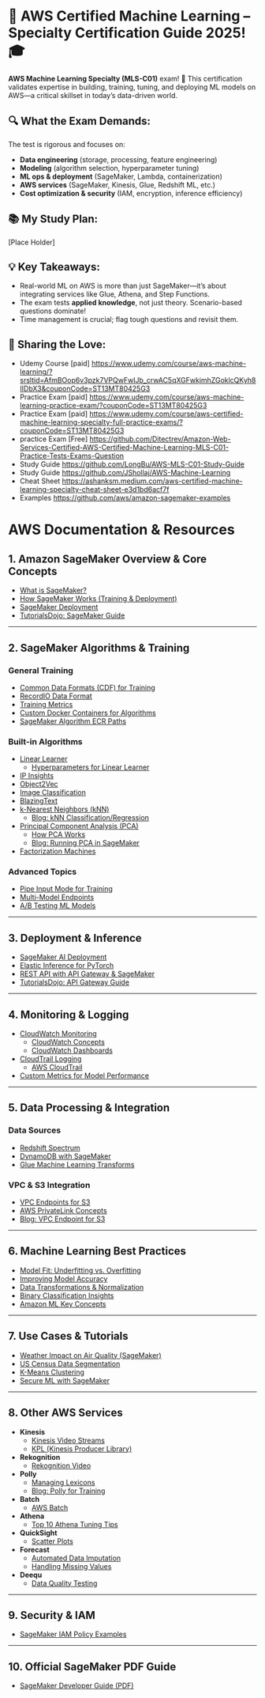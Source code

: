 # 🚀 AWS Certified Machine Learning – Specialty Certification Guide 2025! 🎓  

**AWS Machine Learning Specialty (MLS-C01)** exam! 🎉 This certification validates expertise in building, training, tuning, and deploying ML models on AWS—a critical skillset in today’s data-driven world.  

## 🔍 What the Exam Demands:  
The test is rigorous and focuses on:  
- **Data engineering** (storage, processing, feature engineering)  
- **Modeling** (algorithm selection, hyperparameter tuning)  
- **ML ops & deployment** (SageMaker, Lambda, containerization)  
- **AWS services** (SageMaker, Kinesis, Glue, Redshift ML, etc.)  
- **Cost optimization & security** (IAM, encryption, inference efficiency)  

## 📚 My Study Plan:  
[Place Holder]

## 💡 Key Takeaways:  
- Real-world ML on AWS is more than just SageMaker—it’s about integrating services like Glue, Athena, and Step Functions.  
- The exam tests **applied knowledge**, not just theory. Scenario-based questions dominate!  
- Time management is crucial; flag tough questions and revisit them.  

## 📂 Sharing the Love:  
- Udemy Course [paid] https://www.udemy.com/course/aws-machine-learning/?srsltid=AfmBOop6v3pzk7VPQwFwIJb_crwAC5qXGFwkjmhZGoklcQKyh8IIDbX3&couponCode=ST13MT80425G3
- Practice Exam [paid] https://www.udemy.com/course/aws-machine-learning-practice-exam/?couponCode=ST13MT80425G3
- Practice Exam [paid] https://www.udemy.com/course/aws-certified-machine-learning-specialty-full-practice-exams/?couponCode=ST13MT80425G3
- practice Exam [Free] https://github.com/Ditectrev/Amazon-Web-Services-Certified-AWS-Certified-Machine-Learning-MLS-C01-Practice-Tests-Exams-Question
- Study Guide https://github.com/LongBu/AWS-MLS-C01-Study-Guide
- Study Guide https://github.com/JShollaj/AWS-Machine-Learning
- Cheat Sheet https://ashanksm.medium.com/aws-certified-machine-learning-specialty-cheat-sheet-e3d1bd6acf7f
- Examples https://github.com/aws/amazon-sagemaker-examples


# AWS Documentation & Resources

## 1. **Amazon SageMaker Overview & Core Concepts**
- [What is SageMaker?](https://docs.aws.amazon.com/sagemaker/latest/dg/whatis.html)
- [How SageMaker Works (Training & Deployment)](https://docs.aws.amazon.com/sagemaker/latest/dg/how-it-works-training.html)
- [SageMaker Deployment](https://docs.aws.amazon.com/sagemaker/latest/dg/how-it-works-deployment.html)
- [TutorialsDojo: SageMaker Guide](https://tutorialsdojo.com/amazon-sagemaker/)

---

## 2. **SageMaker Algorithms & Training**
### **General Training**
- [Common Data Formats (CDF) for Training](https://docs.aws.amazon.com/sagemaker/latest/dg/cdf-training.html)  
- [RecordIO Data Format](https://docs.aws.amazon.com/sagemaker/latest/dg/cdf-training.html#cdf-recordio-format)  
- [Training Metrics](https://docs.aws.amazon.com/sagemaker/latest/dg/training-metrics.html)  
- [Custom Docker Containers for Algorithms](https://docs.aws.amazon.com/sagemaker/latest/dg/your-algorithms-training-algo-dockerfile.html)  
- [SageMaker Algorithm ECR Paths](https://docs.aws.amazon.com/sagemaker/latest/dg-ecr-paths/sagemaker-algo-docker-registry-paths.html)  

### **Built-in Algorithms**
- [Linear Learner](https://docs.aws.amazon.com/sagemaker/latest/dg/linear-learner.html)  
  - [Hyperparameters for Linear Learner](https://docs.aws.amazon.com/sagemaker/latest/dg/ll_hyperparameters.html)  
- [IP Insights](https://docs.aws.amazon.com/sagemaker/latest/dg/ip-insights.html)  
- [Object2Vec](https://docs.aws.amazon.com/sagemaker/latest/dg/object2vec.html)  
- [Image Classification](https://docs.aws.amazon.com/sagemaker/latest/dg/image-classification.html)  
- [BlazingText](https://docs.aws.amazon.com/sagemaker/latest/dg/blazingtext.html)  
- [k-Nearest Neighbors (kNN)](https://docs.aws.amazon.com/sagemaker/latest/dg/kNN_how-it-works.html)  
  - [Blog: kNN Classification/Regression](https://aws.amazon.com/blogs/machine-learning/amazon-sagemaker-supports-knn-classification-and-regression/)  
- [Principal Component Analysis (PCA)](https://docs.aws.amazon.com/sagemaker/latest/dg/pca.html)  
  - [How PCA Works](https://docs.aws.amazon.com/sagemaker/latest/dg/how-pca-works.html)  
  - [Blog: Running PCA in SageMaker](https://aws.amazon.com/blogs/machine-learning/running-principal-component-analysis-in-amazon-sagemaker/)  
- [Factorization Machines](https://docs.aws.amazon.com/sagemaker/latest/dg/fact-machines.html#fm-inputoutput)  

### **Advanced Topics**
- [Pipe Input Mode for Training](https://aws.amazon.com/blogs/machine-learning/using-pipe-input-mode-for-amazon-sagemaker-algorithms/)  
- [Multi-Model Endpoints](https://docs.aws.amazon.com/sagemaker/latest/dg/multi-model-endpoints.html)  
- [A/B Testing ML Models](https://aws.amazon.com/blogs/machine-learning/a-b-testing-ml-models-in-production-using-amazon-sagemaker/)  

---

## 3. **Deployment & Inference**
- [SageMaker AI Deployment](https://aws.amazon.com/sagemaker-ai/deploy/)  
- [Elastic Inference for PyTorch](https://aws.amazon.com/blogs/machine-learning/reduce-ml-inference-costs-on-amazon-sagemaker-for-pytorch-models-using-amazon-elastic-inference/)  
- [REST API with API Gateway & SageMaker](https://aws.amazon.com/blogs/machine-learning/creating-a-machine-learning-powered-rest-api-with-amazon-api-gateway-mapping-templates-and-amazon-sagemaker/)  
- [TutorialsDojo: API Gateway Guide](https://tutorialsdojo.com/amazon-api-gateway/)  

---

## 4. **Monitoring & Logging**
- [CloudWatch Monitoring](https://docs.aws.amazon.com/sagemaker/latest/dg/monitoring-cloudwatch.html)  
  - [CloudWatch Concepts](https://docs.aws.amazon.com/AmazonCloudWatch/latest/monitoring/cloudwatch_concepts.html)  
  - [CloudWatch Dashboards](https://docs.aws.amazon.com/AmazonCloudWatch/latest/monitoring/CloudWatch_Dashboards.html)  
- [CloudTrail Logging](https://docs.aws.amazon.com/sagemaker/latest/dg/logging-using-cloudtrail.html)  
  - [AWS CloudTrail](https://aws.amazon.com/cloudtrail/)  
- [Custom Metrics for Model Performance](https://aws.amazon.com/blogs/machine-learning/use-amazon-cloudwatch-custom-metrics-for-real-time-monitoring-of-amazon-sagemaker-model-performance/)  

---

## 5. **Data Processing & Integration**
### **Data Sources**
- [Redshift Spectrum](https://docs.aws.amazon.com/redshift/latest/dg/c-using-spectrum.html)  
- [DynamoDB with SageMaker](https://aws.amazon.com/blogs/big-data/analyze-data-in-amazon-dynamodb-using-amazon-sagemaker-for-real-time-prediction/)  
- [Glue Machine Learning Transforms](https://docs.aws.amazon.com/glue/latest/dg/machine-learning.html)  

### **VPC & S3 Integration**
- [VPC Endpoints for S3](https://docs.aws.amazon.com/glue/latest/dg/vpc-endpoints-s3.html)  
- [AWS PrivateLink Concepts](https://docs.aws.amazon.com/vpc/latest/privatelink/concepts.html)  
- [Blog: VPC Endpoint for S3](https://aws.amazon.com/blogs/aws/new-vpc-endpoint-for-amazon-s3/)  

---

## 6. **Machine Learning Best Practices**
- [Model Fit: Underfitting vs. Overfitting](https://docs.aws.amazon.com/machine-learning/latest/dg/model-fit-underfitting-vs-overfitting.html)  
- [Improving Model Accuracy](https://docs.aws.amazon.com/machine-learning/latest/dg/improving-model-accuracy.html)  
- [Data Transformations & Normalization](https://docs.aws.amazon.com/machine-learning/latest/dg/data-transformations-reference.html#normalization-transformation)  
- [Binary Classification Insights](https://docs.aws.amazon.com/machine-learning/latest/dg/binary-model-insights.html)  
- [Amazon ML Key Concepts](https://docs.aws.amazon.com/machine-learning/latest/dg/amazon-machine-learning-key-concepts.html)  

---

## 7. **Use Cases & Tutorials**
- [Weather Impact on Air Quality (SageMaker)](https://aws.amazon.com/blogs/machine-learning/build-a-model-to-predict-the-impact-of-weather-on-urban-air-quality-using-amazon-sagemaker/)  
- [US Census Data Segmentation](https://aws.amazon.com/blogs/machine-learning/analyze-us-census-data-for-population-segmentation-using-amazon-sagemaker/)  
- [K-Means Clustering](https://aws.amazon.com/blogs/machine-learning/k-means-clustering-with-amazon-sagemaker/)  
- [Secure ML with SageMaker](https://aws.amazon.com/blogs/machine-learning/millennium-management-secure-machine-learning-using-amazon-sagemaker/)  

---

## 8. **Other AWS Services**
- **Kinesis**  
  - [Kinesis Video Streams](https://docs.aws.amazon.com/kinesisvideostreams/latest/dg/what-is-kinesis-video.html)  
  - [KPL (Kinesis Producer Library)](https://docs.aws.amazon.com/streams/latest/dev/developing-producers-with-kpl.html#developing-producers-with-kpl-advantage)  
- **Rekognition**  
  - [Rekognition Video](https://aws.amazon.com/blogs/aws/launch-welcoming-amazon-rekognition-video-service/)  
- **Polly**  
  - [Managing Lexicons](https://docs.aws.amazon.com/polly/latest/dg/managing-lexicons.html)  
  - [Blog: Polly for Training](https://aws.amazon.com/blogs/machine-learning/create-accessible-training-with-initiafy-and-amazon-polly/)  
- **Batch**  
  - [AWS Batch](https://aws.amazon.com/batch/)  
- **Athena**  
  - [Top 10 Athena Tuning Tips](https://aws.amazon.com/blogs/big-data/top-10-performance-tuning-tips-for-amazon-athena/)  
- **QuickSight**  
  - [Scatter Plots](https://docs.aws.amazon.com/quicksight/latest/user/scatter-plot.html)  
- **Forecast**  
  - [Automated Data Imputation](https://aws.amazon.com/about-aws/whats-new/2020/05/amazon-forecast-now-supports-new-automated-data-imputation-options/)  
  - [Handling Missing Values](https://aws.amazon.com/blogs/machine-learning/managing-missing-values-in-your-target-and-related-datasets-with-automated-imputation-support-in-amazon-forecast/)  
- **Deequ**  
  - [Data Quality Testing](https://aws.amazon.com/blogs/big-data/test-data-quality-at-scale-with-deequ/)  

---

## 9. **Security & IAM**
- [SageMaker IAM Policy Examples](https://docs.aws.amazon.com/sagemaker/latest/dg/security_iam_id-based-policy-examples.html)  

---

## 10. **Official SageMaker PDF Guide**
- [SageMaker Developer Guide (PDF)](https://docs.aws.amazon.com/pdfs/sagemaker/latest/dg/sagemaker-dg.pdf)  
